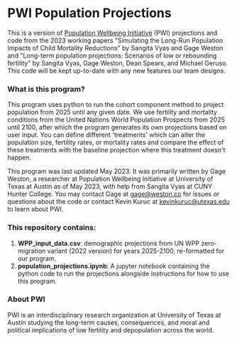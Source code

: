 # PWI Population Projections

This is a version of [Population Wellbeing Initiative](https://sites.utexas.edu/pwi/) (PWI) projections and code from the 2023 working papers "Simulating the Long-Run Population Impacts of Child Mortality Reductions" by Sangita Vyas and Gage Weston and "Long-term population projections: Scenarios of low or rebounding fertility" by Sangita Vyas, Gage Weston, Dean Spears, and Michael Geruso. This code will be kept up-to-date with any new features our team designs.

### What is this program?

This program uses python to run the cohort component method to project population from 2025 until any given date. We use fertility and mortality conditions from the United Nations World Population Prospects from 2025 until 2100, after which the program generates its own projections based on user input. You can define different 'treatments' which can alter the population size, fertility rates, or mortality rates and compare the effect of these treatments with the baseline projection where this treatment doesn't happen. 

This program was last updated May 2023. It was primarily written by Gage Weston, a researcher at Population Wellbeing Initiative at University of Texas at Austin as of May 2023, with help from Sangita Vyas at CUNY Hunter College. You may contact Gage at gage@weston.co for issues or questions about the code or contact Kevin Kuruc at kevinkuruc@utexas.edu to learn about PWI.

### This repository contains:

1. **WPP_input_data.csv**: demographic projections from UN WPP zero-migration variant (2022 version) for years 2025-2100, re-formatted for our program.
2. **population_projections.ipynb**: A jupyter notebook containing the python code to run the projections alongside instructions for how to use this program.

### About PWI

PWI is an interdisciplinary research organization at University of Texas at Austin studying the long-term causes, consequences, and moral and political implications of low fertility and depopulation across the world.

